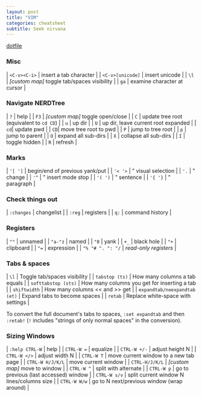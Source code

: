 ```yaml
---
layout: post
title: "VIM"
categories: cheatsheet
subtitle: Seek nirvana
---
```


[dotfile](https://github.com/cozywigwam/dotfiles/blob/master/.vimrc)

### Misc

| `<C-v><C-i>` | insert a tab character |
| `<C-v>[unicode]` | insert unicode |
| `\l` | *[custom map]* toggle tab/spaces visibility |
| `ga` | examine character at cursor |


### Navigate NERDTree

| `?` | help |
| `F3` | *[custom map]* toggle open/close |
| `C` | update tree root (equivalent to `cd CD`) |
| `u` | up dir |
| `U` | up dir, leave current root expanded |
| `cd`| update pwd |
| `CD`| move tree root to pwd |
| `P` | jump to tree root |
| `p` | jump to parent |
| `O` | expand all sub-dirs |
| `X` | collapse all sub-dirs |
| `I` | toggle hidden |
| `R` | refresh |


### Marks

| `'[ ']` | begin/end of previous yank/put |
| `'< '>` | " visual selection |
| `'.` | " change |
| `'^` | " insert mode stop |
| `'( ')` | " sentence |
| `'{ '}` | " paragraph |


### Check things out

| `:changes` | changelist |
| `:reg` | registers |
| `q:` | command history |


### Registers

| `""` | unnamed |
| `"a-"z` | named |
| `"0` | yank |
| `+_` | black hole |
| `"+` | clipboard |
| `"=` | expression |
| `"% "# ". ": "/` | *read-only registers* |

### Tabs & spaces

| `\l` | Toggle tab/spaces visibility |
| `tabstop (ts)` | How many columns a tab equals |
| `softtabstop (sts)` | How many columns you get for inserting a tab |
| `shiftwidth` | How many columns << and >> get |
| `expandtab/noexpandtab (et)` | Expand tabs to become spaces |
| `retab` | Replace white-space with settings |

To convert the full document's tabs to spaces, `:set expandtab` and then `:retab!` (`!` includes "strings of only normal spaces" in the conversion).


### Sizing Windows

| `:help CTRL-W` | help |
| `CTRL-W =` | equalize |
| `CTRL-W +/-` | adjust height N |
| `CTRL-W </>` | adjust width N |
| `CTRL-W T` | move current window to a new tab page |
| `CTRL-W H/J/K/L` | move current window |
| `CTRL-H/J/K/L` | *[custom map]* move to window |
| `CTRL-W ^` | split with alternate |
| `CTRL-W p` | go to previous (last accessed) window |
| `CTRL-W s/v` | split current window N lines/columns size |
| `CTRL-W W/w` | go to N next/previous window (wrap around) | 

